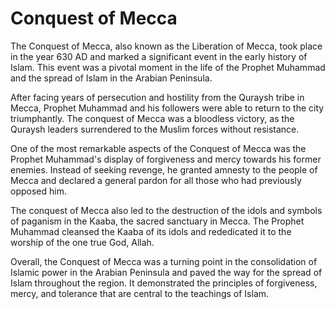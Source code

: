 <h1>Conquest of Mecca</h1>
<p>The Conquest of Mecca, also known as the Liberation of Mecca, took place in the year 630 AD and marked a significant event in the early history of Islam. This event was a pivotal moment in the life of the Prophet Muhammad and the spread of Islam in the Arabian Peninsula.</p>
<p>After facing years of persecution and hostility from the Quraysh tribe in Mecca, Prophet Muhammad and his followers were able to return to the city triumphantly. The conquest of Mecca was a bloodless victory, as the Quraysh leaders surrendered to the Muslim forces without resistance.</p>
<p>One of the most remarkable aspects of the Conquest of Mecca was the Prophet Muhammad's display of forgiveness and mercy towards his former enemies. Instead of seeking revenge, he granted amnesty to the people of Mecca and declared a general pardon for all those who had previously opposed him.</p>
<p>The conquest of Mecca also led to the destruction of the idols and symbols of paganism in the Kaaba, the sacred sanctuary in Mecca. The Prophet Muhammad cleansed the Kaaba of its idols and rededicated it to the worship of the one true God, Allah.</p>
<p>Overall, the Conquest of Mecca was a turning point in the consolidation of Islamic power in the Arabian Peninsula and paved the way for the spread of Islam throughout the region. It demonstrated the principles of forgiveness, mercy, and tolerance that are central to the teachings of Islam.</p>